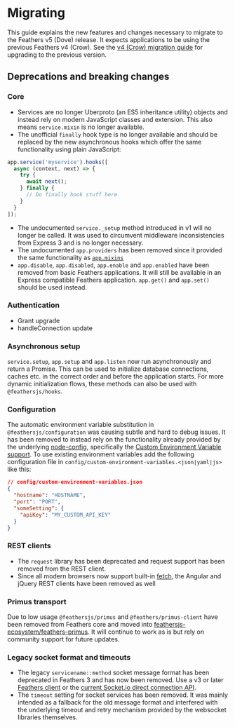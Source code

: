 # Migrating

This guide explains the new features and changes necessary to migrate to the Feathers v5 (Dove) release. It expects applications to be using the previous Feathers v4 (Crow). See the [v4 (Crow) migration guide](https://crow.docs.feathersjs.com/guides/migrating.html) for upgrading to the previous version.

## Deprecations and breaking changes

### Core

- Services are no longer Uberproto (an ES5 inheritance utility) objects and instead rely on modern JavaScript classes and extension. This also means `service.mixin` is no longer available.
- The unofficial `finally` hook type is no longer available and should be replaced by the new asynchronous hooks which offer the same functionality using plain JavaScript:

```js
app.service('myservice').hooks([
  async (context, next) => {
    try {
      await next();
    } finally {
      // Do finally hook stuff here
    }
  }
]);
```

- The undocumented `service._setup` method introduced in v1 will no longer be called. It was used to circumvent middleware inconsistencies from Express 3 and is no longer necessary.
- The undocumented `app.providers` has been removed since it provided the same functionality as [`app.mixins`]()
- `app.disable`, `app.disabled`, `app.enable` and `app.enabled` have been removed from basic Feathers applications. It will still be available in an Express compatible Feathers application. `app.get()` and `app.set()` should be used instead.

### Authentication

- Grant upgrade
- handleConnection update

### Asynchronous setup

`service.setup`, `app.setup` and `app.listen` now run asynchronously and return a Promise. This can be used to initialize database connections, caches etc. in the correct order and before the application starts. For more dynamic initialization flows, these methods can also be used with `@feathersjs/hooks`.

### Configuration

The automatic environment variable substitution in `@feathersjs/configuration` was causing subtle and hard to debug issues. It has been removed to instead rely on the functionality already provided by the underlying [node-config](https://github.com/lorenwest/node-config), specifically the [Custom Environment Variable support](https://github.com/lorenwest/node-config/wiki/Environment-Variables#custom-environment-variables). To use existing environment variables add the following configuration file in `config/custom-environment-variables.<json|yaml|js>` like this:

```json
// config/custom-environment-variables.json
{
  "hostname": "HOSTNAME",
  "port": "PORT",
  "someSetting": {
    "apiKey": "MY_CUSTOM_API_KEY"
  }
}
```

### REST clients

- The `request` library has been deprecated and request support has been removed from the REST client.
- Since all modern browsers now support built-in [fetch](), the Angular and jQuery REST clients have been removed as well

### Primus transport

Due to low usage `@feathersjs/primus` and `@feathers/primus-client` have been removed from Feathers core and moved into [feathersjs-ecosystem/feathers-primus](). It will continue to work as is but rely on community support for future updates.

### Legacy socket format and timeouts

- The legacy `servicename::method` socket message format has been deprecated in Feathers 3 and has now been removed. Use a v3 or later [Feathers client]() or the [current Socket.io direct connection API]().
- The `timeout` setting for socket services has been removed. It was mainly intended as a fallback for the old message format and interfered with the underlying timeout and retry mechanism provided by the websocket libraries themselves.
